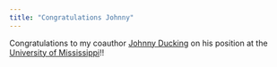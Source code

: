```yaml
---
title: "Congratulations Johnny"
---
```

Congratulations to my coauthor <a href="https://olemiss.edu/profiles/jcduckin"> Johnny Ducking</a> on his position at the <a href="https://olemiss.edu/"> University of Mississippi</a>!!
